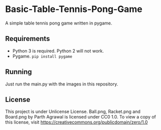 # Basic-Table-Tennis-Pong-Game
A simple table tennis pong game written in pygame.

## Requirements
- Python 3 is required. Python 2 will not work.
- Pygame. ``` pip install pygame ```

## Running
 Just run the main.py with the images in this repository.
 
## License 
This project is under Unlicense License.
Ball.png, Racket.png and Board.png by Parth Agrawal is licensed under CC0 1.0. To view a copy of this license, visit https://creativecommons.org/publicdomain/zero/1.0
